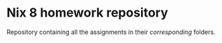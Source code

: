 # Nix 8 homework repository
Repository containing all the assignments in their _corresponding_ folders.